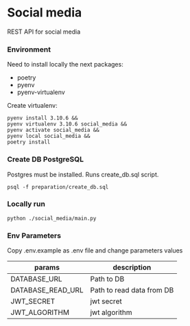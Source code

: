 # Social media

REST API for social media

### Environment

Need to install locally the next packages:
* poetry
* pyenv
* pyenv-virtualenv

Create virtualenv:

```
pyenv install 3.10.6 && 
pyenv virtualenv 3.10.6 social_media && 
pyenv activate social_media &&
pyenv local social_media && 
poetry install 
```

### Create DB PostgreSQL

Postgres must be installed. Runs create_db.sql script.

`psql -f preparation/create_db.sql`

### Locally run

`python ./social_media/main.py`

### Env Parameters

Copy .env.example as .env file and change parameters values

| params            | description               |
|-------------------|---------------------------|
| DATABASE_URL      | Path to DB                |
| DATABASE_READ_URL | Path to read data from DB |
| JWT_SECRET        | jwt secret                |
| JWT_ALGORITHM     | jwt algorithm             |
